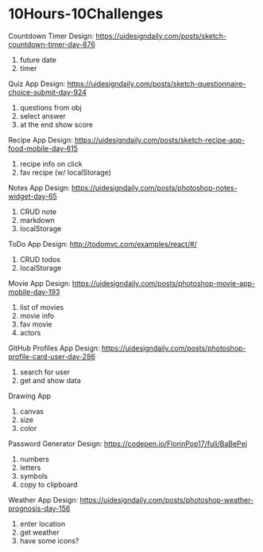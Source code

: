 # 10Hours-10Challenges

Countdown Timer
Design: https://uidesigndaily.com/posts/sketch-countdown-timer-day-876
<ol>
  <li>future date</li>
  <li>timer</li>
 </ol>

Quiz App
Design: https://uidesigndaily.com/posts/sketch-questionnaire-choice-submit-day-924
<ol>
  <li>questions from obj</li>
  <li>select answer</li>
  <li>at the end show score</li>
</ol>

Recipe App
Design: https://uidesigndaily.com/posts/sketch-recipe-app-food-mobile-day-615
<ol>
  <li>recipe info on click</li>
  <li>fav recipe (w/ localStorage)</li>
</ol>

Notes App
Design: https://uidesigndaily.com/posts/photoshop-notes-widget-day-65
<ol>
  <li>CRUD note</li>
  <li>markdown</li>
  <li>localStorage</li>
</ol>

ToDo App
Design: http://todomvc.com/examples/react/#/
<ol>
  <li>CRUD todos</li>
  <li>localStorage</li>
</ol>

Movie App
Design: https://uidesigndaily.com/posts/photoshop-movie-app-mobile-day-193
<ol>
  <li>list of movies</li>
  <li>movie info</li>
  <li>fav movie</li>
  <li>actors</li>
</ol>

GitHub Profiles App
Design: https://uidesigndaily.com/posts/photoshop-profile-card-user-day-286
<ol>
  <li>search for user</li>
  <li>get and show data</li>
</ol>

Drawing App
<ol>
  <li>canvas</li>
  <li>size</li>
  <li>color</li>
</ol>

Password Generator
Design: https://codepen.io/FlorinPop17/full/BaBePej
<ol>
  <li>numbers</li>
  <li>letters</li>
  <li>symbols</li>
  <li>copy to clipboard</li>
</ol>

Weather App
Design: https://uidesigndaily.com/posts/photoshop-weather-prognosis-day-156
<ol>
  <li>enter location</li>
  <li>get weather</li>
  <li>have some icons?</li>
</ol>
